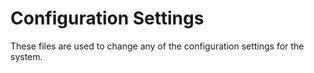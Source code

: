# Configuration Settings

These files are used to change any of the configuration settings for the system.
